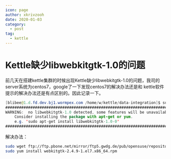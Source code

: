 ```yaml
---
icon: page
author: xkrivzooh
date: 2020-01-03
category:
  - post
tag:
  - kettle
---
```


# Kettle缺少libwebkitgtk-1.0的问题

前几天在搭建kettle集群的时候出现Kettle缺少libwebkitgtk-1.0的问题，我司的server系统为centos7，google了一下发现centos7的解决办法还是和
kettle软件提示的解决办法还是有点区别的。因此记录一下。


```java
[blibee@1.d.fd.dev.bj1.wormpex.com /home/w/kettle/data-integration]$ sudo ./carte.sh ./pwd/carte-config-master-15000.xml
#######################################################################
WARNING:  no libwebkitgtk-1.0 detected, some features will be unavailable
    Consider installing the package with apt-get or yum.
    e.g. 'sudo apt-get install libwebkitgtk-1.0-0'
#######################################################################
```

解决办法：

```bash
sudo wget ftp://ftp.pbone.net/mirror/ftp5.gwdg.de/pub/opensuse/repositories/home:/matthewdva:/build:/EPEL:/el7/RHEL_7/x86_64/webkitgtk-2.4.9-1.el7.x86_64.rpm
sudo yum install webkitgtk-2.4.9-1.el7.x86_64.rpm
```

<!-- @include: ../scaffolds/post_footer.md -->
